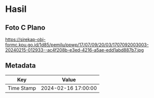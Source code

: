 # Hasil

## Foto C Plano

https://sirekap-obj-formc.kpu.go.id/1d85/pemilu/ppwp/17/07/09/20/03/1707092003003-20240215-012933--ac4f208b-e3ed-4216-a5ae-edd1abd887b7.jpg


## Metadata

| Key        | Value               |
| ---------- | ------------------- |
| Time Stamp | 2024-02-16 17:00:00 |



